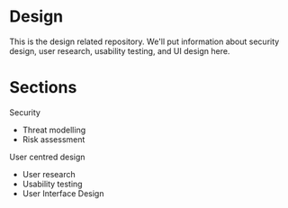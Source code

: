 Design
======

This is the design related repository. We'll put information about security design, user research, usability testing, and UI design here.

Sections
=======

Security

- Threat modelling
- Risk assessment

User centred design

- User research
- Usability testing
- User Interface Design

